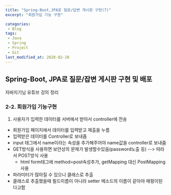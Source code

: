 ```yaml
---
title: "Spring-Boot,JPA로 질문/답변 게시판 구현(7)"
excerpt: "회원가입 기능 구현"

categories:
 - Blog
tags:
 - Java
 - Spring
 - Project
 - Git
last_modified_at: 2020-02-28
---
```




## Spring-Boot, JPA로 질문/잡변 게시판 구현 및 배포

자바지기님 유튜브 강의 정리

### 2-2. 회원가입 기능구현

1. 사용자가 입력한 데이터를 서버에서 받아서 controller에 전송

* 회원가입 페이지에서 데이터를 입력받고 제출을 누름
* 입력받은 데이터를 Controller로 보내줌
* input 태그에서 name이라는 속성을 추가해주어야 name값을 controller로 보내줌
* GET방식을 사용하면 보안상의 문제가 발생할수있음(password노출 등) --> 따라서 POST방식 사용
  * html form태그에 method=post속성추가, getMapping 대신 PostMapping 사용
* 파라미터가 많아질 수 있으니 클래스로 추출
* 클래스로 추출했을때 필드이름이 아니라 setter 메소드의 이름이 같아야 매핑이된다고함